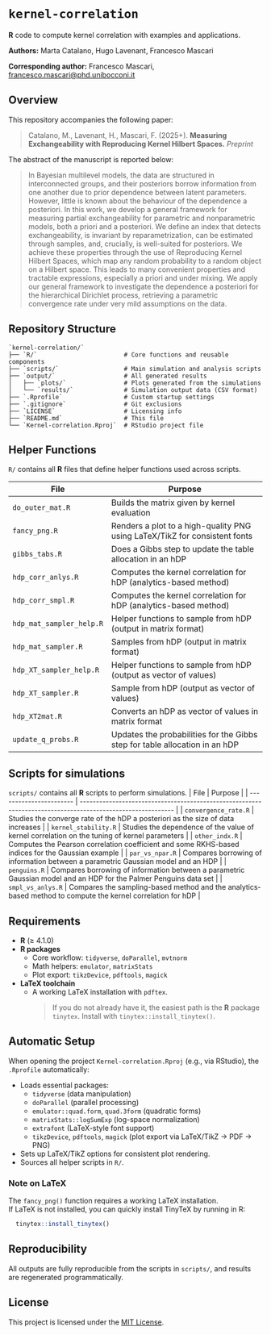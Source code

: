 # `kernel-correlation`

**R** code to compute kernel correlation with examples and applications.

**Authors:** Marta Catalano, Hugo Lavenant, Francesco Mascari

**Corresponding author:** Francesco Mascari, [francesco.mascari@phd.unibocconi.it](mailto:francesco.mascari@phd.unibocconi.it)


## Overview

This repository accompanies the following paper:
> Catalano, M., Lavenant, H., Mascari, F. (2025+). **Measuring Exchangeability with Reproducing Kernel Hilbert Spaces.** *Preprint*

The abstract of the manuscript is reported below:
> In Bayesian multilevel models, the data are structured in interconnected groups, and their posteriors borrow information from one another due to prior dependence between latent parameters. However, little is known about the behaviour of the dependence a posteriori. In this work, we develop a general framework for measuring partial exchangeability for parametric and nonparametric models, both a priori and a posteriori. We define an index that detects exchangeability, is invariant by reparametrization, can be estimated through samples, and, crucially, is well-suited for posteriors. We achieve these properties through the use of Reproducing Kernel Hilbert Spaces, which map any random probability to a random object on a Hilbert space. This leads to many convenient properties and tractable expressions, especially a priori and under mixing. We apply our general framework to investigate the dependence a posteriori for the hierarchical Dirichlet process, retrieving a parametric convergence rate under very mild assumptions on the data.


## Repository Structure

```text
`kernel-correlation/`
├── `R/`                        # Core functions and reusable components
├── `scripts/`                  # Main simulation and analysis scripts
├── `output/`                   # All generated results
│   ├── `plots/`                # Plots generated from the simulations
│   └── `results/`              # Simulation output data (CSV format)
├── `.Rprofile`                 # Custom startup settings
├── `.gitignore`                # Git exclusions
├── `LICENSE`                   # Licensing info
├── `README.md`                 # This file
└── `Kernel-correlation.Rproj`  # RStudio project file
```

## Helper Functions

`R/` contains all **R** files that define helper functions used across scripts.

| File                      | Purpose                                                                     |
| ------------------------- | --------------------------------------------------------------------------- |
| `do_outer_mat.R`          | Builds the matrix given by kernel evaluation                                |
| `fancy_png.R`             | Renders a plot to a high-quality PNG using LaTeX/TikZ for consistent fonts  |
| `gibbs_tabs.R`            | Does a Gibbs step to update the table allocation in an hDP                  |
| `hdp_corr_anlys.R`        | Computes the kernel correlation for hDP (analytics-based method)            |
| `hdp_corr_smpl.R`         | Computes the kernel correlation for hDP (analytics-based method)            |
| `hdp_mat_sampler_help.R`  | Helper functions to sample from hDP (output in matrix format)               |
| `hdp_mat_sampler.R`       | Samples from hDP (output in matrix format)                                  |
| `hdp_XT_sampler_help.R`   | Helper functions to sample from hDP (output as vector of values)            |
| `hdp_XT_sampler.R`        | Sample from hDP (output as vector of values)                                |
| `hdp_XT2mat.R`            | Converts an hDP as vector of values in matrix format                        |
| `update_q_probs.R`        | Updates the probabilities for the Gibbs step for table allocation in an hDP |


## Scripts for simulations

`scripts/` contains all **R** scripts to perform simulations.
| File                    | Purpose                                                                                                     |
| ----------------------- | ----------------------------------------------------------------------------------------------------------- |
| `convergence_rate.R`    | Studies the converge rate of the hDP a posteriori as the size of data increases                            |
| `kernel_stability.R`    | Studies the dependence of the value of kernel correlation on the tuning of kernel parameters                    |
| `other_indx.R`          | Computes the Pearson correlation coefficient and some RKHS-based indices for the Gaussian example                 |
| `par_vs_npar.R`         | Compares borrowing of information between a parametric Gaussian model and an HDP                                  |
| `penguins.R`         | Compares borrowing of information between a parametric Gaussian model and an HDP for the Palmer Penguins data set |
| `smpl_vs_anlys.R`       | Compares the sampling-based method and the analytics-based method to compute the kernel correlation for hDP       |


## Requirements

- **R** (≥ 4.1.0)
- **R packages**
  - Core workflow: `tidyverse`, `doParallel`, `mvtnorm`
  - Math helpers: `emulator`, `matrixStats`
  - Plot export: `tikzDevice`, `pdftools`, `magick`
- **LaTeX toolchain**
  - A working LaTeX installation with `pdftex`.
    > If you do not already have it, the easiest path is the **R** package `tinytex`. Install with `tinytex::install_tinytex()`.


##  Automatic Setup

When opening the project `Kernel-correlation.Rproj` (e.g., via RStudio), the `.Rprofile` automatically:

- Loads essential packages:
  - `tidyverse` (data manipulation)
  - `doParallel` (parallel processing)
  - `emulator::quad.form`, `quad.3form` (quadratic forms)
  - `matrixStats::logSumExp` (log-space normalization)
  - `extrafont` (LaTeX-style font support)
  - `tikzDevice`, `pdftools`, `magick` (plot export via LaTeX/TikZ → PDF → PNG)
- Sets up LaTeX/TikZ options for consistent plot rendering.
- Sources all helper scripts in `R/`.

### Note on LaTeX
The `fancy_png()` function requires a working LaTeX installation.  
If LaTeX is not installed, you can quickly install TinyTeX by running in R:
```r
  tinytex::install_tinytex()
```

## Reproducibility

All outputs are fully reproducible from the scripts in `scripts/`, and results are regenerated programmatically.


## License

This project is licensed under the [MIT License](LICENSE).